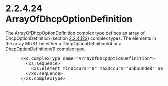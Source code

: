 <html dir="LTR" xmlns:mshelp="http://msdn.microsoft.com/mshelp" xmlns:ddue="http://ddue.schemas.microsoft.com/authoring/2003/5" xmlns:xlink="http://www.w3.org/1999/xlink" xmlns:tool="http://www.microsoft.com/tooltip">
 <body>
 <div id="header">
 <h1 class="heading">2.2.4.24 ArrayOfDhcpOptionDefinition</h1>
 </div>
 <div id="mainSection">
 <div id="mainBody">
 <div id="allHistory" class="saveHistory"></div>
 <div id="sectionSection0" class="section" name="collapseableSection">
 

<p>The ArrayOfDhcpOptionDefinition complex type defines an
array of DhcpOptionDefinition (section <a href="df9123b0-6564-49ad-a0a8-e4bedd5c061b.md">2.2.4.122</a>) complex types.
The elements in the array MUST be either a DhcpOptionDefinitionV4 or a
DhcpOptionDefinitionV6 complex type.</p>

<dl>
<dd>
<div><pre> &lt;xs:complexType name=&quot;ArrayOfDhcpOptionDefinition&quot;&gt;
   &lt;xs:sequence&gt;
     &lt;xs:element minOccurs=&quot;0&quot; maxOccurs=&quot;unbounded&quot; name=&quot;DhcpOptionDefinition&quot; nillable=&quot;true&quot; type=&quot;ipam:DhcpOptionDefinition&quot; /&gt;
   &lt;/xs:sequence&gt;
 &lt;/xs:complexType&gt;
</pre></div>
</dd></dl>


 </div>
 </div>
 </div>
 </body>
</html>